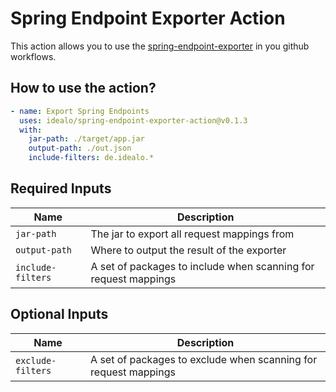 # Spring Endpoint Exporter Action

This action allows you to use the [spring-endpoint-exporter](https://github.com/idealo/spring-endpoint-exporter) in you github
workflows.

## How to use the action?

```yaml
- name: Export Spring Endpoints
  uses: idealo/spring-endpoint-exporter-action@v0.1.3
  with:
    jar-path: ./target/app.jar
    output-path: ./out.json
    include-filters: de.idealo.*
```

## Required Inputs

| Name              | Description                                                     |
|-------------------|-----------------------------------------------------------------|
| `jar-path`        | The jar to export all request mappings from                     |
| `output-path`     | Where to output the result of the exporter                      |
| `include-filters` | A set of packages to include when scanning for request mappings |

## Optional Inputs

| Name              | Description                                                     |
|-------------------|-----------------------------------------------------------------|
| `exclude-filters` | A set of packages to exclude when scanning for request mappings |
